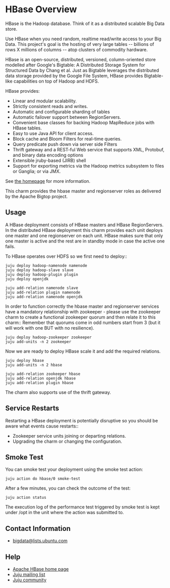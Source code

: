 <!--
  Licensed to the Apache Software Foundation (ASF) under one or more
  contributor license agreements.  See the NOTICE file distributed with
  this work for additional information regarding copyright ownership.
  The ASF licenses this file to You under the Apache License, Version 2.0
  (the "License"); you may not use this file except in compliance with
  the License.  You may obtain a copy of the License at

       http://www.apache.org/licenses/LICENSE-2.0

  Unless required by applicable law or agreed to in writing, software
  distributed under the License is distributed on an "AS IS" BASIS,
  WITHOUT WARRANTIES OR CONDITIONS OF ANY KIND, either express or implied.
  See the License for the specific language governing permissions and
  limitations under the License.
-->
# HBase Overview

HBase is the Hadoop database. Think of it as a distributed scalable Big Data
store.

Use HBase when you need random, realtime read/write access to your Big Data.
This project's goal is the hosting of very large tables -- billions of rows X
millions of columns -- atop clusters of commodity hardware.

HBase is an open-source, distributed, versioned, column-oriented store modelled
after Google's Bigtable: A Distributed Storage System for Structured Data by
Chang et al. Just as Bigtable leverages the distributed data storage provided
by the Google File System, HBase provides Bigtable-like capabilities on top of
Hadoop and HDFS.

HBase provides:

- Linear and modular scalability.
- Strictly consistent reads and writes.
- Automatic and configurable sharding of tables
- Automatic failover support between RegionServers.
- Convenient base classes for backing Hadoop MapReduce jobs with HBase tables.
- Easy to use Java API for client access.
- Block cache and Bloom Filters for real-time queries.
- Query predicate push down via server side Filters
- Thrift gateway and a REST-ful Web service that supports XML, Protobuf,
  and binary data encoding options
- Extensible jruby-based (JIRB) shell
- Support for exporting metrics via the Hadoop metrics subsystem to files
  or Ganglia; or via JMX.

See [the homepage](http://hbase.apache.org) for more information.

This charm provides the hbase master and regionserver roles as delivered by the
Apache Bigtop project.


## Usage

A HBase deployment consists of HBase masters and HBase RegionServers.
In the distributed HBase deployment this charm provides each unit deploys
one master and one regionserver on each unit. HBase makes sure that
only one master is active and the rest are in standby mode in case
the active one fails. 

To HBase operates over HDFS so we first need to deploy::

    juju deploy hadoop-namenode namenode
    juju deploy hadoop-slave slave
    juju deploy hadoop-plugin plugin
    juju deploy openjdk

    juju add-relation namenode slave
    juju add-relation plugin namenode
    juju add-relation namenode openjdk

In order to function correctly the hbase master and regionserver services
have a mandatory relationship with zookeeper - please use the zookeeper charm
to create a functional zookeeper quorum and then relate it to this charm::
Remember that quorums come in odd numbers start from 3 (but it will work
with one BUT with no resilience).

    juju deploy hadoop-zookeeper zookeeper
    juju add-units -n 2 zookeeper

Now we are ready to deploy HBase scale it and add the required relations.

    juju deploy hbase
    juju add-units -n 2 hbase

    juju add-relation zookeeper hbase
    juju add-relation openjdk hbase
    juju add-relation plugin hbase

The charm also supports use of the thrift gateway.

## Service Restarts

Restarting a HBase deployment is potentially disruptive so you should be aware
what events cause restarts::

- Zookeeper service units joining or departing relations.
- Upgrading the charm or changing the configuration.


## Smoke Test

You can smoke test your deployment using the smoke test action:

    juju action do hbase/0 smoke-test

After a few minutes, you can check the outcome of the test:

    juju action status

The execution log of the performance test triggered by smoke test
is kept under /opt in the unit where the action was submitted to.


## Contact Information
- <bigdata@lists.ubuntu.com>

## Help
- [Apache HBase home page](https://hbase.apache.org/)
- [Juju mailing list](https://lists.ubuntu.com/mailman/listinfo/juju)
- [Juju community](https://jujucharms.com/community)
